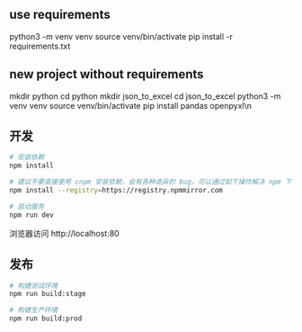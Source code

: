 
## use requirements 

python3 -m venv venv
source venv/bin/activate
pip install -r requirements.txt


## new project without requirements 
   mkdir python
   cd python
   mkdir json_to_excel
   cd json_to_excel
   python3 -m venv venv
   source venv/bin/activate
   pip install pandas openpyxl\n

## 开发

```bash
# 安装依赖
npm install

# 建议不要直接使用 cnpm 安装依赖，会有各种诡异的 bug。可以通过如下操作解决 npm 下载速度慢的问题
npm install --registry=https://registry.npmmirror.com

# 启动服务
npm run dev
```

浏览器访问 http://localhost:80

## 发布

```bash
# 构建测试环境
npm run build:stage

# 构建生产环境
npm run build:prod
```